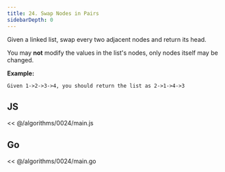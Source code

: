 ```yaml
---
title: 24. Swap Nodes in Pairs
sidebarDepth: 0
---
```


Given a linked list, swap every two adjacent nodes and return its head.

You may **not** modify the values in the list's nodes, only nodes itself may be changed.

**Example:**

```
Given 1->2->3->4, you should return the list as 2->1->4->3
```

## JS

<< @/algorithms/0024/main.js

## Go

<< @/algorithms/0024/main.go
